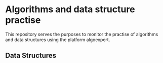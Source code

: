 # Algorithms and data structure practise
This repository serves the purposes to monitor the practise of algorithms and data structures using the platform algoexpert. 

## Data Structures
